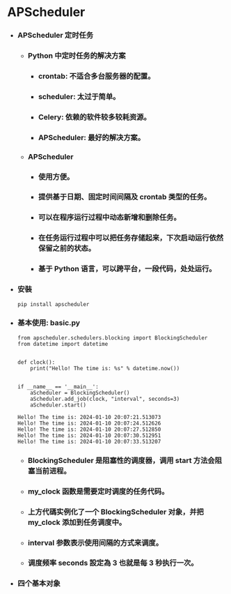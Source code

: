 APScheduler
=====
* ### APScheduler 定时任务
    * ### Python 中定时任务的解决方案
        * ### crontab: 不适合多台服务器的配置。
        * ### scheduler: 太过于简单。
        * ### Celery: 依赖的软件较多较耗资源。
        * ### APScheduler: 最好的解决方案。
    * ### APScheduler
        * ### 使用方便。
        * ### 提供基于日期、固定时间间隔及 crontab 类型的任务。
        * ### 可以在程序运行过程中动态新增和删除任务。
        * ### 在任务运行过程中可以把任务存储起来，下次启动运行依然保留之前的状态。
        * ### 基于 Python 语言，可以跨平台，一段代码，处处运行。
* ### 安裝
    ```
    pip install apscheduler
    ```
* ### 基本使用: basic.py
    ```
    from apscheduler.schedulers.blocking import BlockingScheduler
    from datetime import datetime
    
    
    def clock():
        print("Hello! The time is: %s" % datetime.now())
    
    
    if __name__ == '__main__':
        aScheduler = BlockingScheduler()
        aScheduler.add_job(clock, "interval", seconds=3)
        aScheduler.start()
    ```
    ```
    Hello! The time is: 2024-01-10 20:07:21.513073
    Hello! The time is: 2024-01-10 20:07:24.512626
    Hello! The time is: 2024-01-10 20:07:27.512850
    Hello! The time is: 2024-01-10 20:07:30.512951
    Hello! The time is: 2024-01-10 20:07:33.513207
    ```
    * ### BlockingScheduler 是阻塞性的调度器，调用 start 方法会阻塞当前进程。
    * ### my_clock 函数是需要定时调度的任务代码。
    * ### 上方代碼实例化了一个 BlockingScheduler 对象，并把 my_clock 添加到任务调度中。
    * ### interval 参数表示使用间隔的方式来调度。
    * ### 调度频率 seconds 設定為 3 也就是每 3 秒执行一次。
* ### 四个基本对象
<br />
